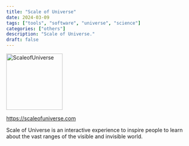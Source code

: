 ```yaml
---
title: "Scale of Universe"
date: 2024-03-09
tags: ["tools", "software", "universe", "science"]
categories: ["others"]
description: "Scale of Universe."
draft: false
---
```


<img src="" alt="ScaleofUniverse" width="150" height="150">

https://scaleofuniverse.com

Scale of Universe is an interactive experience to inspire people to learn about the vast ranges of the visible and invisible world.